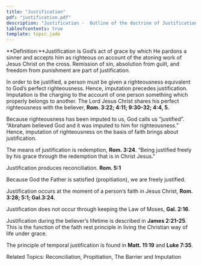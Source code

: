 ```yaml
---
title: "Justification"
pdf: "justification.pdf"
description: "Justification -  Outline of the doctrine of Justification."
tableofcontents: true
template: topic.jade
---
```


**Definition:**Justification is God’s act of grace by which He pardons a
sinner and accepts him as righteous on account of the atoning work of
Jesus Christ on the cross. Remission of sin, absolution from guilt, and
freedom from punishment are part of justification.

In order to be justified, a person must be given a righteousness
equivalent to God’s perfect righteousness. Hence, imputation precedes
justification. Imputation is the charging to the account of one person
something which properly belongs to another. The Lord Jesus Christ
shares his perfect righteousness with the believer, **Rom. 3:22; 4:11;
9:30-32; 4:4, 5.**

Because righteousness has been imputed to us, God calls us “justified”.
“Abraham believed God and it was imputed to him for righteousness.”
Hence, imputation of righteousness on the basis of faith brings about
justification.

The means of justification is redemption, **Rom. 3:24**. “Being
justified freely by his grace through the redemption that is in Christ
Jesus.”

Justification produces reconciliation. **Rom. 5:1**

Because God the Father is satisfied (propitiation), we are freely
justified.

Justification occurs at the moment of a person’s faith in Jesus Christ,
**Rom. 3:28; 5:1; Gal.3:24.**

Justification does not occur through keeping the Law of Moses, **Gal.
2:16**.

Justification during the believer’s lifetime is described in **James
2:21-25**. This is the function of the faith rest principle in living
the Christian way of life under grace.

The principle of temporal justification is found in **Matt. 11:19** and
**Luke 7:35**.

Related Topics: Reconciliation, Propitiation, The Barrier and Imputation


